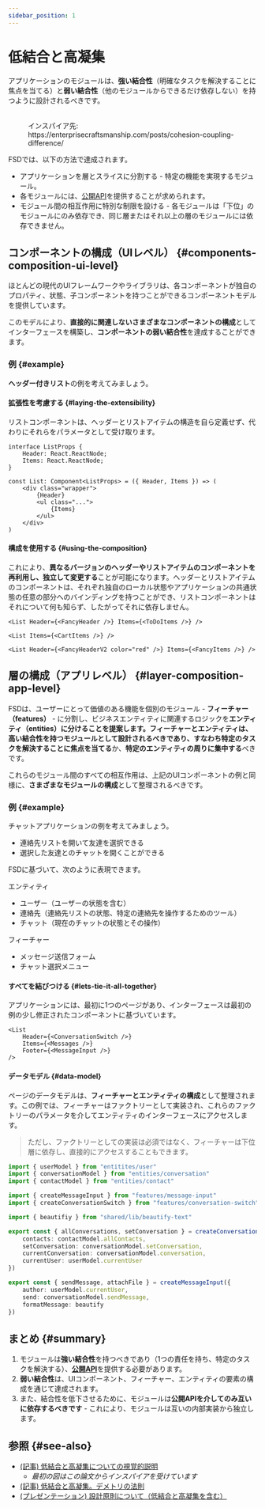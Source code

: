 ```yaml
---
sidebar_position: 1
---
```


# 低結合と高凝集

アプリケーションのモジュールは、**強い結合性**（明確なタスクを解決することに焦点を当てる）と**弱い結合性**（他のモジュールからできるだけ依存しない）を持つように設計されるべきです。

<figure>
    <img src="/img/coupling-cohesion-light.svg#light-mode-only" alt="" />
    <img src="/img/coupling-cohesion-dark.svg#dark-mode-only" alt="" />
    <figcaption>
        インスパイア先: https://enterprisecraftsmanship.com/posts/cohesion-coupling-difference/
    </figcaption>
</figure>

FSDでは、以下の方法で達成されます。

* アプリケーションを層とスライスに分割する - 特定の機能を実現するモジュール。
* 各モジュールには、[公開API][refs-public-api]を提供することが求められます。
* モジュール間の相互作用に特別な制限を設ける - 各モジュールは「下位」のモジュールにのみ依存でき、同じ層またはそれ以上の層のモジュールには依存できません。

## コンポーネントの構成（UIレベル） {#components-composition-ui-level}

ほとんどの現代のUIフレームワークやライブラリは、各コンポーネントが独自のプロパティ、状態、子コンポーネントを持つことができるコンポーネントモデルを提供しています。

このモデルにより、**直接的に関連しないさまざまなコンポーネントの構成**としてインターフェースを構築し、**コンポーネントの弱い結合性**を達成することができます。

### 例 {#example}

**ヘッダー付きリスト**の例を考えてみましょう。

#### 拡張性を考慮する {#laying-the-extensibility}

リストコンポーネントは、ヘッダーとリストアイテムの構造を自ら定義せず、代わりにそれらをパラメータとして受け取ります。

```tsx
interface ListProps {
    Header: React.ReactNode;
    Items: React.ReactNode;
}

const List: Component<ListProps> = ({ Header, Items }) => (
    <div class="wrapper">
        {Header}
        <ul class="...">
            {Items}
        </ul>
    </div>
)
```

#### 構成を使用する {#using-the-composition}

これにより、**異なるバージョンのヘッダーやリストアイテムのコンポーネントを再利用し、独立して変更する**ことが可能になります。ヘッダーとリストアイテムのコンポーネントは、それぞれ独自のローカル状態やアプリケーションの共通状態の任意の部分へのバインディングを持つことができ、リストコンポーネントはそれについて何も知らず、したがってそれに依存しません。

```tsx
<List Header={<FancyHeader />} Items={<ToDoItems />} />

<List Items={<CartItems />} />

<List Header={<FancyHeaderV2 color="red" />} Items={<FancyItems />} />
```

## 層の構成（アプリレベル） {#layer-composition-app-level}

FSDは、ユーザーにとって価値のある機能を個別のモジュール - **フィーチャー（features）** - に分割し、ビジネスエンティティに関連するロジックを**エンティティ（entities）**に分けることを提案します。フィーチャーとエンティティは、**高い結合性を持つモジュール**として設計されるべきであり、すなわち**特定のタスクを解決することに焦点を当てる**か、**特定のエンティティの周りに集中する**べきです。

これらのモジュール間のすべての相互作用は、上記のUIコンポーネントの例と同様に、**さまざまなモジュールの構成**として整理されるべきです。

### 例 {#example}

チャットアプリケーションの例を考えてみましょう。

* 連絡先リストを開いて友達を選択できる
* 選択した友達とのチャットを開くことができる

FSDに基づいて、次のように表現できます。

エンティティ

* ユーザー（ユーザーの状態を含む）
* 連絡先（連絡先リストの状態、特定の連絡先を操作するためのツール）
* チャット（現在のチャットの状態とその操作）

フィーチャー

* メッセージ送信フォーム
* チャット選択メニュー

#### すべてを結びつける {#lets-tie-it-all-together}

アプリケーションには、最初に1つのページがあり、インターフェースは最初の例の少し修正されたコンポーネントに基づいています。

```tsx title="page/main/ui.tsx"
<List
    Header={<ConversationSwitch />}
    Items={<Messages />}
    Footer={<MessageInput />}
/>
```

#### データモデル {#data-model}

ページのデータモデルは、**フィーチャーとエンティティの構成**として整理されます。この例では、フィーチャーはファクトリーとして実装され、これらのファクトリーのパラメータを介してエンティティのインターフェースにアクセスします。

> ただし、ファクトリーとしての実装は必須ではなく、フィーチャーは下位層に依存し、直接的にアクセスすることもできます。

```ts title="pages/main/model.ts"
import { userModel } from "entitites/user"
import { conversationModel } from "entities/conversation"
import { contactModel } from "entities/contact"

import { createMessageInput } from "features/message-input"
import { createConversationSwitch } from "features/conversation-switch"

import { beautifiy } from "shared/lib/beautify-text"

export const { allConversations, setConversation } = createConversationSwitch({
    contacts: contactModel.allContacts,
    setConversation: conversationModel.setConversation,
    currentConversation: conversationModel.conversation,
    currentUser: userModel.currentUser
})

export const { sendMessage, attachFile } = createMessageInput({
    author: userModel.currentUser,
    send: conversationModel.sendMessage,
    formatMessage: beautify
})
```

## まとめ {#summary}

1. モジュールは**強い結合性**を持つべきであり（1つの責任を持ち、特定のタスクを解決する）、[**公開API**][refs-public-api]を提供する必要があります。
2. **弱い結合性**は、UIコンポーネント、フィーチャー、エンティティの要素の構成を通じて達成されます。
3. また、結合性を低下させるために、モジュールは**公開APIを介してのみ互いに依存するべきです** - これにより、モジュールは互いの内部実装から独立します。

## 参照 {#see-also}

* [(記事) 低結合と高凝集についての視覚的説明](https://enterprisecraftsmanship.com/posts/cohesion-coupling-difference/)
  * *最初の図はこの論文からインスパイアを受けています*
* [(記事) 低結合と高凝集。デメトリの法則](https://medium.com/german-gorelkin/low-coupling-high-cohesion-d36369fb1be9)
* [(プレゼンテーション) 設計原則について（低結合と高凝集を含む）](https://www.slideshare.net/cristalngo/software-design-principles-57388843)

[refs-public-api]: /docs/reference/public-api

